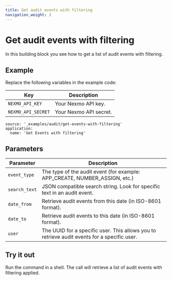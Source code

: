 ```yaml
---
title: Get audit events with filtering
navigation_weight: 3
---
```


# Get audit events with filtering

In this building block you see how to get a list of audit events with filtering.

## Example

Replace the following variables in the example code:

Key | Description
-- | --
`NEXMO_API_KEY` | Your Nexmo API key.
`NEXMO_API_SECRET` | Your Nexmo API secret.

```building_blocks
source: '_examples/audit/get-events-with-filtering'
application:
  name: 'Get Events with filtering'
```

## Parameters

Parameter | Description
-- | --
`event_type` | The type of the audit event (for example: APP_CREATE, NUMBER_ASSIGN, etc.)
`search_text` | JSON compatible search string. Look for specific text in an audit event.
`date_from` | Retrieve audit events from this date (in ISO-8601 format).
`date_to` | Retrieve audit events to this date (in ISO-8601 format).
`user` | The UUID for a specific user. This allows you to retrieve audit events for a specific user.

## Try it out

Run the command in a shell. The call will retrieve a list of audit events with filtering applied.